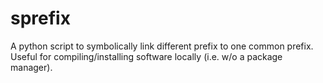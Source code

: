 sprefix
=======
A python script to symbolically link different prefix to one common prefix.
Useful for compiling/installing software locally (i.e. w/o a package manager).
